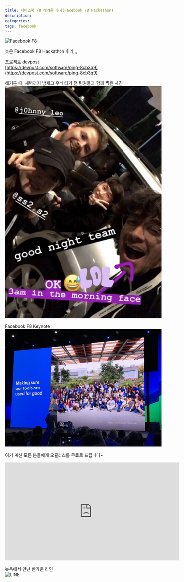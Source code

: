 ```yaml
---
title: 페이스북 F8 해커톤 후기(Facebook F8 Hackathon)
description: 
categories: 
tags: facebook
---
```


![Facebook F8](https://techcrunch.com/wp-content/uploads/2019/04/f8-2019.png)

늦은 Facebook F8 Hackathon 후기,,,

프로젝트 devpost  
[https://devpost.com/software/ping-8cb3q9](https://devpost.com/software/ping-8cb3q9)


해커톤 때, 새벽까지 밤새고 우버 타기 전 팀원들과 함께 찍은 사진  
![팀 셀카](/assets/images/f8/team.JPG)


Facebook F8 Keynote  
![F8 keynote](/assets/images/f8/keynote.JPG)

여기 계신 모든 분들에게 오큘러스를 무료로 드립니다~
<iframe width="560" height="315" src="https://www.youtube.com/embed/y8sAyiAdT8s?start=117" frameborder="0" allow="accelerometer; autoplay; encrypted-media; gyroscope; picture-in-picture" allowfullscreen></iframe>

뉴욕에서 만난 반가운 라인  
![LINE](/assets/images/f8/LINE.png)

